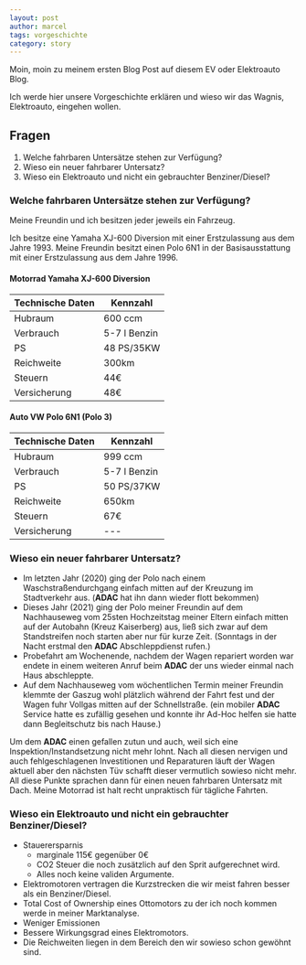 ```yaml
---
layout: post
author: marcel
tags: vorgeschichte
category: story
---
```


Moin, moin zu meinem ersten Blog Post auf diesem EV oder Elektroauto Blog.

Ich werde hier unsere Vorgeschichte erklären und wieso wir das Wagnis, Elektroauto, eingehen wollen.

## Fragen

1. Welche fahrbaren Untersätze stehen zur Verfügung?
1. Wieso ein neuer fahrbarer Untersatz?
1. Wieso ein Elektroauto und nicht ein gebrauchter Benziner/Diesel?

### Welche fahrbaren Untersätze stehen zur Verfügung?

Meine Freundin und ich besitzen jeder jeweils ein Fahrzeug.

Ich besitze eine Yamaha XJ-600 Diversion mit einer Erstzulassung aus dem Jahre 1993.
Meine Freundin besitzt einen Polo 6N1 in der Basisausstattung mit einer Erstzulassung aus dem Jahre 1996.

#### Motorrad Yamaha XJ-600 Diversion

| **Technische Daten** | **Kennzahl**   |
| -------------------- | -------------- |
| Hubraum              | 600 ccm        |
| Verbrauch            | 5-7 l Benzin   |
| PS                   | 48 PS/35KW     |
| Reichweite           | 300km          |
| Steuern              | 44€            |
| Versicherung         | 48€            |

#### Auto VW Polo 6N1 (Polo 3)

| **Technische Daten** | **Kennzahl**   |
| -------------------- | -------------- |
| Hubraum              | 999 ccm        |
| Verbrauch            | 5-7 l Benzin   |
| PS                   | 50 PS/37KW     |
| Reichweite           | 650km          |
| Steuern              | 67€            |
| Versicherung         | ---            |

### Wieso ein neuer fahrbarer Untersatz?

* Im letzten Jahr (2020) ging der Polo nach einem Waschstraßendurchgang einfach mitten auf der Kreuzung im Stadtverkehr aus. (**ADAC** hat ihn dann wieder flott bekommen)
* Dieses Jahr (2021) ging der Polo meiner Freundin auf dem Nachhauseweg vom 25sten Hochzeitstag meiner Eltern einfach mitten auf der Autobahn (Kreuz Kaiserberg) aus, ließ sich zwar auf dem Standstreifen noch starten aber nur für kurze Zeit. (Sonntags in der Nacht erstmal den **ADAC** Abschleppdienst rufen.)
* Probefahrt am Wochenende, nachdem der Wagen repariert worden war endete in einem weiteren Anruf beim **ADAC** der uns wieder einmal nach Haus abschleppte.
* Auf dem Nachhauseweg vom wöchentlichen Termin meiner Freundin klemmte der Gaszug wohl plätzlich während der Fahrt fest und der Wagen fuhr Vollgas mitten auf der Schnellstraße. (ein mobiler **ADAC** Service hatte es zufällig gesehen und konnte ihr Ad-Hoc helfen sie hatte dann Begleitschutz bis nach Hause.)

Um dem **ADAC** einen gefallen zutun und auch, weil sich eine Inspektion/Instandsetzung nicht mehr lohnt.
Nach all diesen nervigen und auch fehlgeschlagenen Investitionen und Reparaturen läuft der Wagen aktuell aber den nächsten Tüv schafft dieser vermutlich sowieso nicht mehr.
All diese Punkte sprachen dann für einen neuen fahrbaren Untersatz mit Dach. Meine Motorrad ist halt recht unpraktisch für tägliche Fahrten.

### Wieso ein Elektroauto und nicht ein gebrauchter Benziner/Diesel?

* Stauerersparnis
  * marginale 115€ gegenüber 0€
  * CO2 Steuer die noch zusätzlich auf den Sprit aufgerechnet wird.
  * Alles noch keine validen Argumente.
* Elektromotoren vertragen die Kurzstrecken die wir meist fahren besser als ein Benziner/Diesel.
* Total Cost of Ownership eines Ottomotors zu der ich noch kommen werde in meiner Marktanalyse.
* Weniger Emissionen
* Bessere Wirkungsgrad eines Elektromotors.
* Die Reichweiten liegen in dem Bereich den wir sowieso schon gewöhnt sind.
